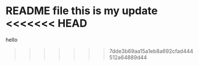 README file 
this is my update
<<<<<<< HEAD
=======
hello
>>>>>>> 7dde3b69aa15a1eb8a692cfad444512a64889d44
